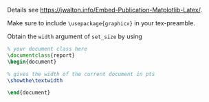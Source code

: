 Details see https://jwalton.info/Embed-Publication-Matplotlib-Latex/.

Make sure to include `\usepackage{graphicx}` in your tex-preamble.

Obtain the `width` argument of `set_size` by using

```latex
% your document class here
\documentclass{report}
\begin{document}

% gives the width of the current document in pts
\showthe\textwidth

\end{document}
```